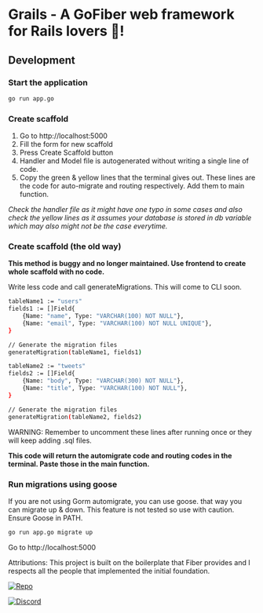 # Grails - A GoFiber web framework for Rails lovers 💚!


## Development

### Start the application 


```bash
go run app.go
```

### Create scaffold
1. Go to http://localhost:5000
2. Fill the form for new scaffold
3. Press Create Scaffold button
4. Handler and Model file is autogenerated without writing a single line of code.
5. Copy the green & yellow lines that the terminal gives out. These lines are the code for auto-migrate and routing respectively. Add them to main function.

*Check the handler file as it might have one typo in some cases and also check the yellow lines as it assumes your database is stored in db variable which may also might not be the case everytime.*

### Create scaffold (the old way)
**This method is buggy and no longer maintained. Use frontend to create whole scaffold with no code.**

Write less code and call generateMigrations. This will come to CLI soon.

```bash
tableName1 := "users"
fields1 := []Field{
	{Name: "name", Type: "VARCHAR(100) NOT NULL"},
	{Name: "email", Type: "VARCHAR(100) NOT NULL UNIQUE"},
}

// Generate the migration files
generateMigration(tableName1, fields1)

tableName2 := "tweets"
fields2 := []Field{
 	{Name: "body", Type: "VARCHAR(300) NOT NULL"},
 	{Name: "title", Type: "VARCHAR(100) NOT NULL"},
}

// Generate the migration files
generateMigration(tableName2, fields2)

```
WARNING: Remember to uncomment these lines after running once or they will keep adding .sql files.

**This code will return the automigrate code and routing codes in the terminal. Paste those in the main function.**

### Run migrations using goose

If you are not using Gorm automigrate, you can use goose. that way you can migrate up & down. This feature is not tested so use with caution. Ensure Goose in PATH.
```bash
go run app.go migrate up
```


Go to http://localhost:5000

Attributions:
This project is built on the boilerplate that Fiber provides and I respects all the people that implemented the initial foundation.

[![Repo](https://img.shields.io/badge/repository-link-cyan)](https://github.com/gofiber/boilerplate)

[![Discord](https://img.shields.io/badge/discord-join%20channel-7289DA)](https://gofiber.io/discord)